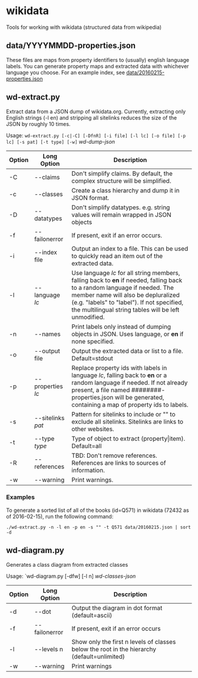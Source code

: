 # wikidata
Tools for working with wikidata (structured data from wikipedia)

## data/YYYYMMDD-properties.json
These files are maps from property identifiers to (usually) english language labels. You can generate property maps and extracted data with whichever language you choose. For an example index, see [data/20160215-properties.json](https://github.com/jimbelton/wikidata/blob/master/data/20160215-properties.json)

## wd-extract.py

Extract data from a JSON dump of wikidata.org. Currently, extracting only English strings (-l en) and stripping all sitelinks reduces the size of the JSON by roughly 10 times.

Usage: `wd-extract.py [-c|-C] [-DfnR] [-i file] [-l lc] [-o file] [-p lc] [-s pat] [-t type] [-w]` *wd-dump-json*

| Option | Long Option | Description |
| --- | --- | --- |
| -C | --claims        | Don't simplify claims. By default, the complex structure will be simplified. |
| -c | --classes       | Create a class hierarchy and dump it in JSON format. |
| -D | --datatypes    | Don't simplify datatypes. e.g. string values will remain wrapped in JSON objects |
| -f | --failonerror  | If present, exit if an error occurs. |
| -i | --index file    | Output an index to a file. This can be used to quickly read an item out of the extracted data.  |
| -l | --language *lc*   | Use language *lc* for all string members, falling back to **en** if needed, falling back to a random language if needed. The member name will also be depluralized (e.g. "labels" to "label"). If not specified, the multilingual string tables will be left unmodified. |
| -n | --names         | Print labels only instead of dumping objects in JSON. Uses language, or **en** if none specified. |
| -o | --output file    | Output the extracted data or list to a file. Default=stdout |
| -p | --properties *lc* | Replace property ids with labels in language *lc*, falling back to **en** or a random language if needed. If not already present, a file named ########-properties.json will be generated, containing a map of property ids to labels. |
| -s | --sitelinks *pat* | Pattern for sitelinks to include or "" to exclude all sitelinks. Sitelinks are links to other websites. |
| -t | --type *type*     | Type of object to extract (property\|item). Default=all |
| -R | --references    | TBD: Don't remove references. References are links to sources of information. |
| -w | --warning       | Print warnings. |

### Examples
To generate a sorted list of all of the books (id=Q571) in wikidata (72432 as of 2016-02-15), run the following command:
```
./wd-extract.py -n -l en -p en -s "" -t Q571 data/20160215.json | sort -d
```

## wd-diagram.py

Generates a class diagram from extracted classes

Usage: `wd-diagram.py [-dfw] [-l n] *wd-classes-json*

| Option | Long Option | Description |
| --- | --- | --- |
| -d | --dot         | Output the diagram in dot format (default=ascii) |
| -f | --failonerror | If present, exit if an error occurs |
| -l | --levels n    | Show only the first n levels of classes below the root in the hierarchy (default=unlimited)
| -w | --warning     | Print warnings |
